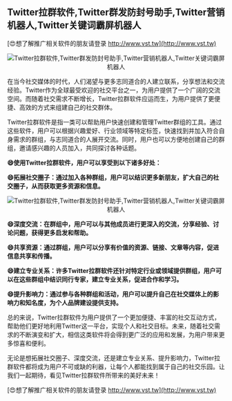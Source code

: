 ## **Twitter拉群软件,Twitter群发防封号助手,Twitter营销机器人,Twitter关键词霸屏机器人**

[😍想了解推广相关软件的朋友请登录 http://www.vst.tw](http://www.vst.tw)

 <center><img src="https://vst.tw/MP4/tuiguang/png/3.png" alt="Twitter拉群软件,Twitter群发防封号助手,Twitter营销机器人,Twitter关键词霸屏机器人"></center>

在当今社交媒体的时代，人们渴望与更多志同道合的人建立联系，分享想法和交流经验。Twitter作为全球最受欢迎的社交平台之一，为用户提供了一个广阔的交流空间。而随着社交需求不断增长，Twitter拉群软件应运而生，为用户提供了更便捷、高效的方式来组建自己的社交群体。

Twitter拉群软件是指一类可以帮助用户快速创建和管理Twitter群组的工具。通过这些软件，用户可以根据兴趣爱好、行业领域等特定标签，快速找到并加入符合自身需求的群组，与志同道合的人展开交流。同时，用户也可以方便地创建自己的群组，邀请感兴趣的人员加入，共同探讨各种话题。

**😄使用Twitter拉群软件，用户可以享受到以下诸多好处：**

**😄拓展社交圈子：通过加入各种群组，用户可以结识更多新朋友，扩大自己的社交圈子，从而获取更多资源和信息。**

 <center><img src="https://vst.tw/MP4/tuiguang/png/5.png" alt="Twitter拉群软件,Twitter群发防封号助手,Twitter营销机器人,Twitter关键词霸屏机器人"></center>

**😄深度交流：在群组中，用户可以与其他成员进行更深入的交流，分享经验、讨论问题，获得更多启发和帮助。**

**😄共享资源：通过群组，用户可以分享有价值的资源、链接、文章等内容，促进信息共享和传播。**

**😄建立专业关系：许多Twitter拉群软件还针对特定行业或领域提供群组，用户可以在这些群组中结识同行专家，建立专业关系，促进合作和学习。**

**😄提升影响力：通过参与各种群组和活动，用户可以提升自己在社交媒体上的影响力和知名度，为个人品牌建设提供支持。**

总的来说，Twitter拉群软件为用户提供了一个更加便捷、丰富的社交互动方式，帮助他们更好地利用Twitter这一平台，实现个人和社交目标。未来，随着社交需求的不断演变和扩大，相信这类软件将会得到更广泛的应用和发展，为用户带来更多惊喜和便利。

无论是想拓展社交圈子、深度交流，还是建立专业关系、提升影响力，Twitter拉群软件都将成为用户不可或缺的利器，让每个人都能找到属于自己的社交乐园。让我们一起期待，看见Twitter拉群软件所带来的美好未来！

[😍想了解推广相关软件的朋友请登录 http://www.vst.tw](http://www.vst.tw)



